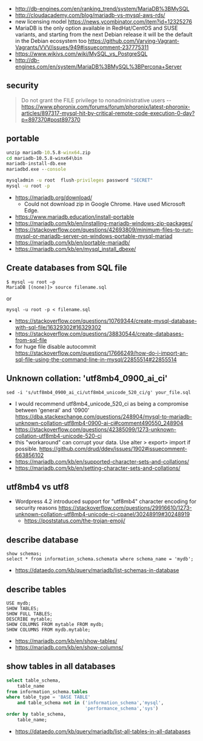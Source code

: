 - http://db-engines.com/en/ranking_trend/system/MariaDB%3BMySQL
- http://cloudacademy.com/blog/mariadb-vs-mysql-aws-rds/
- new licensing model https://news.ycombinator.com/item?id=12325276
- MariaDB is the only option available in RedHat/CentOS and SUSE variants, and starting from the next Debian release it will be the default in the Debian ecosystem too https://github.com/Varying-Vagrant-Vagrants/VVV/issues/949#issuecomment-237775311
- https://www.wikivs.com/wiki/MySQL_vs_PostgreSQL
- http://db-engines.com/en/system/MariaDB%3BMySQL%3BPercona+Server

## security

> Do not grant the FILE privilege to nonadministrative users
> -- https://www.phoronix.com/forums/forum/phoronix/latest-phoronix-articles/897317-mysql-hit-by-critical-remote-code-execution-0-day?p=897370#post897370

## portable

```cmd
unzip mariadb-10.5.8-winx64.zip
cd mariadb-10.5.8-winx64\bin
mariadb-install-db.exe
mariadbd.exe --console
```

```cmd
mysqladmin -u root  flush-privileges password "SECRET"
mysql -u root -p
```

- https://mariadb.org/download/
  - Could not download zip in Google Chrome. Have used Microsoft Edge.
- https://www.mariadb.education/install-portable
- https://mariadb.com/kb/en/installing-mariadb-windows-zip-packages/
- https://stackoverflow.com/questions/42693809/minimum-files-to-run-mysql-or-mariadb-server-on-windows-portable-mysql-mariad
- https://mariadb.com/kb/en/portable-mariadb/
- https://mariadb.com/kb/en/mysql_install_dbexe/

## Create databases from SQL file

```
$ mysql –u root –p
MariaDB [(none)]> source filename.sql
```

or

```
mysql -u root -p < filename.sql
```

- https://stackoverflow.com/questions/10769344/create-mysql-database-with-sql-file/16329302#16329302
- https://stackoverflow.com/questions/38830544/create-databases-from-sql-file
- for huge file disable autocommit https://stackoverflow.com/questions/17666249/how-do-i-import-an-sql-file-using-the-command-line-in-mysql/22855514#22855514

## Unknown collation: 'utf8mb4_0900_ai_ci'

```
sed -i 's/utf8mb4_0900_ai_ci/utf8mb4_unicode_520_ci/g' your_file.sql
```

- I would recommend utf8mb4_unicode_520_ci as being a compromise between 'general' and '0900' https://dba.stackexchange.com/questions/248904/mysql-to-mariadb-unknown-collation-utf8mb4-0900-ai-ci#comment490550_248904
- https://stackoverflow.com/questions/42385099/1273-unknown-collation-utf8mb4-unicode-520-ci
- this "workaround" can corrupt your data. Use alter > export> import if possible. https://github.com/drud/ddev/issues/1902#issuecomment-663856102
- https://mariadb.com/kb/en/supported-character-sets-and-collations/
- https://mariadb.com/kb/en/setting-character-sets-and-collations/

## utf8mb4 vs utf8

- Wordpress 4.2 introduced support for "utf8mb4" character encoding for security reasons https://stackoverflow.com/questions/29916610/1273-unknown-collation-utf8mb4-unicode-ci-cpanel/30248919#30248919
  - https://poststatus.com/the-trojan-emoji/

## describe database

```
show schemas;
select * from information_schema.schemata where schema_name = 'mydb';
```

- https://dataedo.com/kb/query/mariadb/list-schemas-in-database

## describe tables

```
USE mydb;
SHOW TABLES;
SHOW FULL TABLES;
DESCRIBE mytable;
SHOW COLUMNS FROM mytable FROM mydb;
SHOW COLUMNS FROM mydb.mytable;
```

- https://mariadb.com/kb/en/show-tables/
- https://mariadb.com/kb/en/show-columns/

## show tables in all databases

```sql
select table_schema,
    table_name
from information_schema.tables
where table_type = 'BASE TABLE'
    and table_schema not in ('information_schema','mysql',
                             'performance_schema','sys')
order by table_schema,
    table_name;
```

- https://dataedo.com/kb/query/mariadb/list-all-tables-in-all-databases
